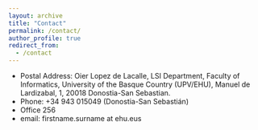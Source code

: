 ```yaml
---
layout: archive
title: "Contact"
permalink: /contact/
author_profile: true
redirect_from:
  - /contact
---
```


+ Postal Address: Oier Lopez de Lacalle, LSI Department, Faculty of Informatics, University of the Basque Country (UPV/EHU), Manuel de Lardizabal, 1, 20018 Donostia-San Sebastian.
+ Phone: +34 943 015049 (Donostia-San Sebastián)
+ Office 256
+ email: firstname.surname at ehu.eus

